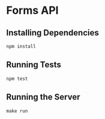 # Forms API

## Installing Dependencies

    npm install

## Running Tests

    npm test

## Running the Server

    make run

